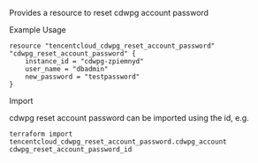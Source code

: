 Provides a resource to reset cdwpg account password

Example Usage

```hcl
resource "tencentcloud_cdwpg_reset_account_password" "cdwpg_reset_account_password" {
	instance_id = "cdwpg-zpiemnyd"
	user_name = "dbadmin"
	new_password = "testpassword"
}
```

Import

cdwpg reset account password can be imported using the id, e.g.

```
terraform import tencentcloud_cdwpg_reset_account_password.cdwpg_account cdwpg_reset_account_password_id
```
